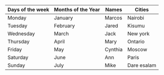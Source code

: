 |Days of the week|Months of the Year|Names|Cities|
---|---|---|---|
Monday| January | Marcos | Nairobi
Tuesday|February|Jared|Kisumu
Wednesday|March|Jack|New york
Thursday|April|Mary|Ontario
Friday|May|Cynthia|Moscow
Saturday|June|Ann|Paris
Sunday|July|Mike|Dare esalam